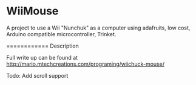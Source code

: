 WiiMouse
============

A project to use a Wii "Nunchuk" as a computer using adafruits, low cost, Arduino compatible microcontroller, Trinket.

============
Description

Full write up can be found at  http://mario.mtechcreations.com/programing/wiichuck-mouse/
 
 
Todo:
	Add scroll support


